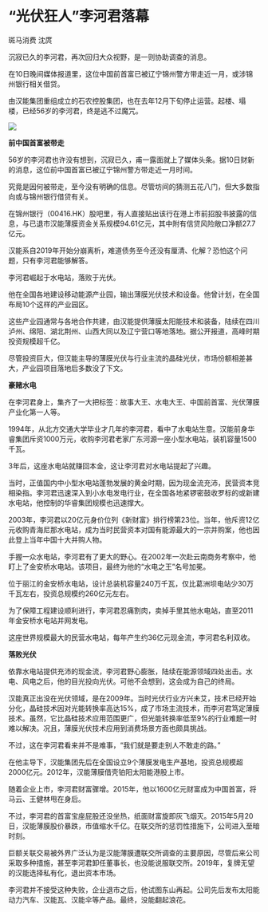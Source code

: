 # “光伏狂人”李河君落幕

斑马消费 沈庹

沉寂已久的李河君，再次回归大众视野，是一则协助调查的消息。

在10日晚间媒体报道里，这位中国前首富已被辽宁锦州警方带走近一月，或涉锦州银行相关借贷。

由汉能集团重组成立的石农控股集团，也在去年12月下旬停止运营。起楼、塌楼，已经56岁的李河君，终是逃不过魔咒。

![](https://inews.gtimg.com/news_bt/OSl8EKYlePb_kSjLhTPAoWOJfmAuIJSZpaXhUGf3EJVqIAA/1000)

**前中国首富被带走**

56岁的李河君也许没有想到，沉寂已久，甫一露面就上了媒体头条。据10日财新的消息，这位前中国首富已被辽宁锦州警方带走近一月时间。

究竟是因何被带走，至今没有明确的信息。尽管坊间的猜测五花八门，但大多数指向或与锦州银行借贷有关。

在锦州银行（00416.HK）股吧里，有人直接贴出该行在港上市前招股书披露的信息，与已退市汉能薄膜资金关系规模94.61亿元，其中附有信贷风险敞口净额27.7亿元。

汉能系自2019年开始分崩离析，难道债务至今还没有厘清、化解？恐怕这个问题，只有李河君能够解答。

李河君崛起于水电站，落败于光伏。

他在全国各地建设移动能源产业园，输出薄膜光伏技术和设备。他曾计划，在全国布局10个这样的产业园区。

这些产业园通常与各地合作共建，由汉能提供薄膜太阳能技术和装备，陆续在四川泸州、绵阳、湖北荆州、山西大同以及辽宁营口等地落地。据公开报道，高峰时期投资规模超千亿。

尽管投资巨大，但汉能主导的薄膜光伏与行业主流的晶硅光伏，市场份额相差甚大，产业园项目落地后多数没了下文。

**豪赌水电**

在李河君身上，集齐了一大把标签：故事大王、水电大王、中国前首富、光伏薄膜产业化第一人等。

1994年，从北方交通大学毕业才几年的李河君，看中了水电站生意。汉能前身华睿集团斥资1000万元，收购李河君老家广东河源一座小型水电站，装机容量1500千瓦。

3年后，这座水电站就赚回本金，这让李河君对水电站提起了兴趣。

当时，正值国内中小型水电站蓬勃发展的黄金时期，因为现金流充沛，民营资本竞相染指。李河君迅速深入到小水电发电行业，在全国各地紧锣密鼓收罗标的或新建水电站，他控制的华睿集团规模也迅速撑大。

2003年，李河君以20亿元身价位列《新财富》排行榜第23位。当年，他斥资12亿元收购青海尼那水电站，成为当时民营资本对国有能源最大的一宗并购案，他也因此登上当年中国十大并购人物。

手握一众水电站，李河君有了更大的野心。在2002年一次赴云南商务考察中，他盯上了金安桥水电站。该项目，最终为他的“水电之王”名号加冕。

位于丽江的金安桥水电站，设计总装机容量240万千瓦，仅比葛洲坝电站少30万千瓦左右，投资总规模约260亿元左右。

为了保障工程建设顺利进行，李河君忍痛割肉，卖掉手里其他水电站，直至2011年金安桥水电站并网发电。

这座世界规模最大的民营水电站，每年产生约36亿元现金流，李河君名利双收。

**落败光伏**

依靠水电站提供充沛的现金流，李河君野心膨胀，陆续在能源领域四处出击。水电、风电之后，他的目光投向光伏。可他不会想到，这会成为自己的终局。

汉能真正出没在光伏领域，是在2009年。当时光伏行业方兴未艾，技术已经开始分化，晶硅技术因对光能转换率高达15%，成了市场主流技术，而李河君笃定薄膜技术。虽然，它比晶硅技术应用范围更广，但光能转换率低至9%的行业难题一时难以解决。况且，薄膜光伏技术应用到消费场景方面也颇具挑战。

不过，这在李河君看来并不是难事，“我们就是要走别人不敢走的路。”

在他主导下，汉能集团先后在全国设立9个薄膜发电生产基地，投资总规模超2000亿元。2012年，汉能薄膜借壳铂阳太阳能港股上市。

随着企业上市，李河君财富骤增。2015年，他以1600亿元财富成为中国首富，将马云、王健林甩在身后。

不过，李河君的首富宝座屁股还没坐热，纸面财富旋即灰飞烟灭。2015年5月20日，汉能薄膜股价暴跌，市值缩水千亿。在联交所的惩罚性措施下，公司进入至暗时刻。

巨额关联交易被外界广泛认为是汉能薄膜遭联交所调查的主要原因，尽管后来公司采取多种措施，甚至李河君卸任董事长，也没能说服联交所。2019年，复牌无望的汉能选择私有化，退出资本市场。

李河君并不接受这种失败，企业退市之后，他试图东山再起。公司先后发布太阳能动力汽车、汉能瓦、汉能伞等产品。最终，没能翻起浪花。

